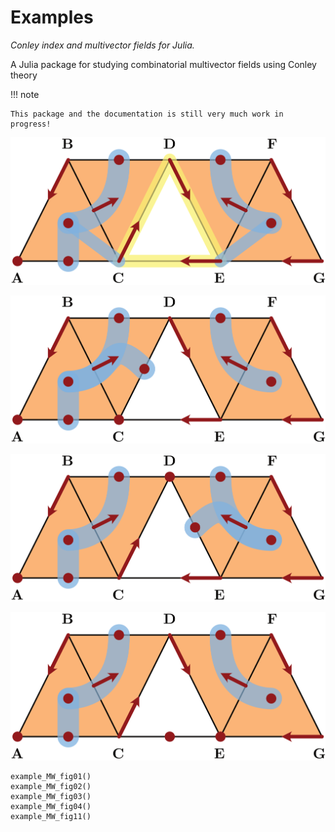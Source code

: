 # Examples

*Conley index and multivector fields for Julia.*

A Julia package for studying combinatorial multivector fields using Conley theory

!!! note

    This package and the documentation is still very much work in progress!

![The original vector field](assets/examples/connectionex0.png)

![Variation 1](assets/examples/connectionex1.png)

![Variation 2](assets/examples/connectionex2.png)

![Variation 3](assets/examples/connectionex3.png)

```@docs
example_MW_fig01()
example_MW_fig02()
example_MW_fig03()
example_MW_fig04()
example_MW_fig11()
```

